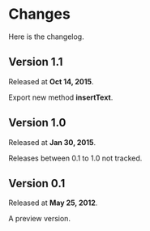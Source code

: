 # Changes

Here is the changelog.


## Version 1.1

Released at **Oct 14, 2015**.

Export new method **insertText**.


## Version 1.0

Released at **Jan 30, 2015**.

Releases between 0.1 to 1.0 not tracked.

## Version 0.1

Released at **May 25, 2012**.

A preview version.
